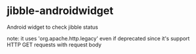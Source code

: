 # jibble-androidwidget
Android widget to check jibble status

note: it uses 'org.apache.http.legacy' even if deprecated since it's support HTTP GET requests with request body